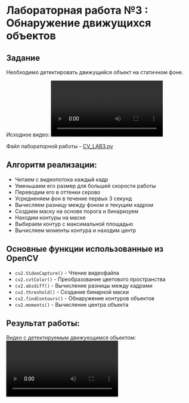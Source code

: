 # **Лабораторная работа №3 : Обнаружение движущихся объектов**

## Задание
Необходимо детектировать движущийся объект на статичном фоне. 

Исходное видео: ![video_0.mp4](video_0.mp4)

Файл лабораторной работы - [CV_LAB3.py](CV_LAB3.py)

## Алгоритм реализации:
- Читаем с видеопотока каждый кадр
- Уменьшаем его размер для большей скорости работы
- Переводим его в оттенки серово
- Усредненяем фон в течение первых 3 секунд
- Вычисляем разницу между фоном и текущим кадром
- Создаем маску на основе порога и бинаризуем
- Находим контуры на маске
- Выбираем контур с максимальной площадью
- Вычисляем моменты контура и находим центр 


## Основные функции использованные из OpenCV
- `cv2.VideoCapture()` - Чтение видеофайла
- `cv2.cvtColor()` - Преобразование цветового пространства
- `cv2.absdiff()` - Вычисление разницы между кадрами
- `cv2.threshold()` - Создание бинарной маски
- `cv2.findContours()` - Обнаружение контуров объектов
- `cv2.moments()` - Вычисление центра объекта

## Результат работы:
Видео с детектируемым движующимся обьектом: ![output.mp4](output.mp4)
